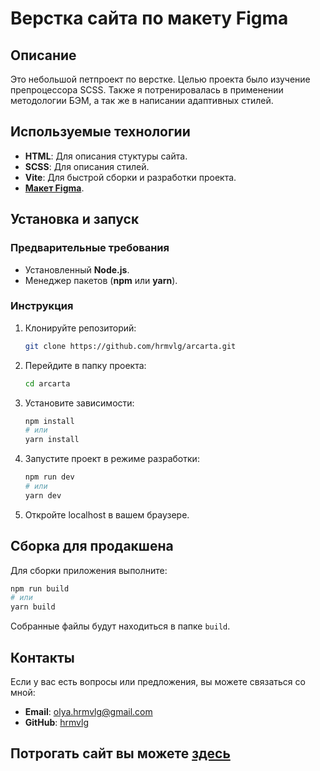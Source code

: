 # Верстка сайта по макету Figma

## Описание

Это небольшой петпроект по верстке. Целью проекта было изучение препроцессора SCSS. Также я потренировалась в применении методологии БЭМ, а так же в написании адаптивных стилей.

## Используемые технологии

- **HTML**: Для описания стуктуры сайта.
- **SCSS**: Для описания стилей.
- **Vite**: Для быстрой сборки и разработки проекта.
- [**Макет Figma**](https://www.figma.com/design/rWv6zKxyYw0bYJJcRhFdMS/Acarta?node-id=0-1&p=f&t=7ldpuUW5wPuw20Py-0&fuid=1041834408842032230).

## Установка и запуск

### Предварительные требования

- Установленный **Node.js**.
- Менеджер пакетов (**npm** или **yarn**).

### Инструкция

1. Клонируйте репозиторий:
   ```bash
   git clone https://github.com/hrmvlg/arcarta.git
   ```
2. Перейдите в папку проекта:
   ```bash
   cd arcarta
   ```
3. Установите зависимости:
   ```bash
   npm install
   # или
   yarn install
   ```
4. Запустите проект в режиме разработки:
   ```bash
   npm run dev
   # или
   yarn dev
   ```

5. Откройте localhost в вашем браузере.

## Сборка для продакшена

Для сборки приложения выполните:
```bash
npm run build
# или
yarn build
```

Собранные файлы будут находиться в папке `build`.

## Контакты

Если у вас есть вопросы или предложения, вы можете связаться со мной:

- **Email**: olya.hrmvlg@gmail.com
- **GitHub**: [hrmvlg](https://github.com/hrmvlg)


## **Потрогать сайт вы можете [здесь](https://hrmvlg.github.io/arcarta/)**
